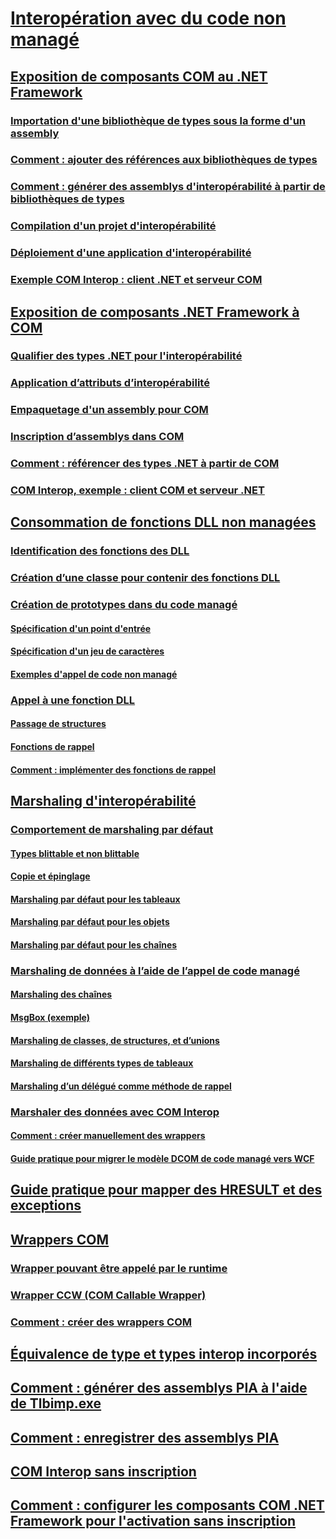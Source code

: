 # [Interopération avec du code non managé](index.md)
## [Exposition de composants COM au .NET Framework](exposing-com-components.md)
### [Importation d'une bibliothèque de types sous la forme d'un assembly](importing-a-type-library-as-an-assembly.md)
### [Comment : ajouter des références aux bibliothèques de types](how-to-add-references-to-type-libraries.md)
### [Comment : générer des assemblys d'interopérabilité à partir de bibliothèques de types](how-to-generate-interop-assemblies-from-type-libraries.md)
### [Compilation d'un projet d'interopérabilité](compiling-an-interop-project.md)
### [Déploiement d'une application d'interopérabilité](deploying-an-interop-application.md)
### [Exemple COM Interop : client .NET et serveur COM](com-interop-sample-net-client-and-com-server.md)
## [Exposition de composants .NET Framework à COM](exposing-dotnet-components-to-com.md)
### [Qualifier des types .NET pour l'interopérabilité](qualifying-net-types-for-interoperation.md)
### [Application d’attributs d’interopérabilité](applying-interop-attributes.md)
### [Empaquetage d'un assembly pour COM](packaging-an-assembly-for-com.md)
### [Inscription d’assemblys dans COM](registering-assemblies-with-com.md)
### [Comment : référencer des types .NET à partir de COM](how-to-reference-net-types-from-com.md)
### [COM Interop, exemple : client COM et serveur .NET](com-interop-sample-com-client-and-net-server.md)
## [Consommation de fonctions DLL non managées](consuming-unmanaged-dll-functions.md)
### [Identification des fonctions des DLL](identifying-functions-in-dlls.md)
### [Création d’une classe pour contenir des fonctions DLL](creating-a-class-to-hold-dll-functions.md)
### [Création de prototypes dans du code managé](creating-prototypes-in-managed-code.md)
#### [Spécification d'un point d'entrée](specifying-an-entry-point.md)
#### [Spécification d'un jeu de caractères](specifying-a-character-set.md)
#### [Exemples d'appel de code non managé](platform-invoke-examples.md)
### [Appel à une fonction DLL](calling-a-dll-function.md)
#### [Passage de structures](passing-structures.md)
#### [Fonctions de rappel](callback-functions.md)
#### [Comment : implémenter des fonctions de rappel](how-to-implement-callback-functions.md)
## [Marshaling d'interopérabilité](interop-marshaling.md)
### [Comportement de marshaling par défaut](default-marshaling-behavior.md)
#### [Types blittable et non blittable](blittable-and-non-blittable-types.md)
#### [Copie et épinglage](copying-and-pinning.md)
#### [Marshaling par défaut pour les tableaux](default-marshaling-for-arrays.md)
#### [Marshaling par défaut pour les objets](default-marshaling-for-objects.md)
#### [Marshaling par défaut pour les chaînes](default-marshaling-for-strings.md)
### [Marshaling de données à l’aide de l’appel de code managé](marshaling-data-with-platform-invoke.md)
#### [Marshaling des chaînes](marshaling-strings.md)
#### [MsgBox (exemple)](msgbox-sample.md)
#### [Marshaling de classes, de structures, et d’unions](marshaling-classes-structures-and-unions.md)
#### [Marshaling de différents types de tableaux](marshaling-different-types-of-arrays.md)
#### [Marshaling d’un délégué comme méthode de rappel](marshaling-a-delegate-as-a-callback-method.md)
### [Marshaler des données avec COM Interop](marshaling-data-with-com-interop.md)
#### [Comment : créer manuellement des wrappers](how-to-create-wrappers-manually.md)
#### [Guide pratique pour migrer le modèle DCOM de code managé vers WCF](how-to-migrate-managed-code-dcom-to-wcf.md)
## [Guide pratique pour mapper des HRESULT et des exceptions](how-to-map-hresults-and-exceptions.md)
## [Wrappers COM](com-wrappers.md)
### [Wrapper pouvant être appelé par le runtime](runtime-callable-wrapper.md)
### [Wrapper CCW (COM Callable Wrapper)](com-callable-wrapper.md)
### [Comment : créer des wrappers COM](how-to-create-com-wrappers.md)
## [Équivalence de type et types interop incorporés](type-equivalence-and-embedded-interop-types.md)
## [Comment : générer des assemblys PIA à l'aide de Tlbimp.exe](how-to-generate-primary-interop-assemblies-using-tlbimp-exe.md)
## [Comment : enregistrer des assemblys PIA](how-to-register-primary-interop-assemblies.md)
## [COM Interop sans inscription](registration-free-com-interop.md)
## [Comment : configurer les composants COM .NET Framework pour l'activation sans inscription](configure-net-framework-based-com-components-for-reg.md)

